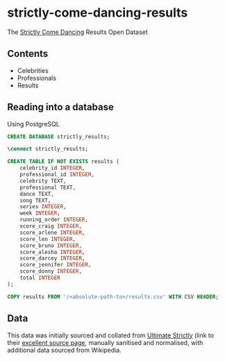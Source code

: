 # strictly-come-dancing-results

The [Strictly Come Dancing](http://www.bbc.co.uk/strictlycomedancing/) Results Open Dataset

## Contents

 * Celebrities
 * Professionals
 * Results

## Reading into a database

Using PostgreSQL

```sql
CREATE DATABASE strictly_results;

\connect strictly_results;

CREATE TABLE IF NOT EXISTS results (
    celebrity_id INTEGER,
    professional_id INTEGER,
    celebrity TEXT,
    professional TEXT,
    dance TEXT,
    song TEXT,
    series INTEGER,
    week INTEGER,
    running_order INTEGER,
    score_craig INTEGER,
    score_arlene INTEGER,
    score_len INTEGER,
    score_bruno INTEGER,
    score_alesha INTEGER,
    score_darcey INTEGER,
    score_jennifer INTEGER,
    score_donny INTEGER,
    total INTEGER
);

COPY results FROM '/<absolute-path-to>/results.csv' WITH CSV HEADER;
```

## Data

This data was initially sourced and collated from [Ultimate Strictly](http://www.ultimatestrictly.com/) (link to their [excellent source page](http://www.ultimatestrictly.com/acknowledgements/), manually sanitised and normalised, with additional data sourced from Wikipedia.
